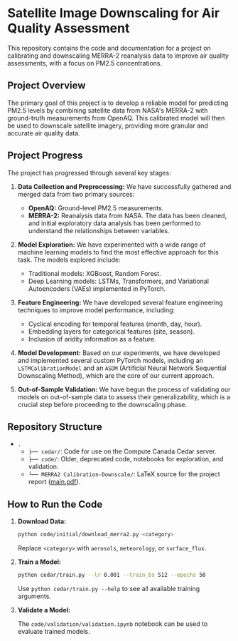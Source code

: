 # Satellite Image Downscaling for Air Quality Assessment

This repository contains the code and documentation for a project on calibrating and downscaling MERRA-2 reanalysis data to improve air quality assessments, with a focus on PM2.5 concentrations.

## Project Overview

The primary goal of this project is to develop a reliable model for predicting PM2.5 levels by combining satellite data from NASA's MERRA-2 with ground-truth measurements from OpenAQ. This calibrated model will then be used to downscale satellite imagery, providing more granular and accurate air quality data.

## Project Progress

The project has progressed through several key stages:

1.  **Data Collection and Preprocessing:** We have successfully gathered and merged data from two primary sources:
    *   **OpenAQ:** Ground-level PM2.5 measurements.
    *   **MERRA-2:** Reanalysis data from NASA.
    The data has been cleaned, and initial exploratory data analysis has been performed to understand the relationships between variables.

2.  **Model Exploration:** We have experimented with a wide range of machine learning models to find the most effective approach for this task. The models explored include:
    *   Traditional models: XGBoost, Random Forest.
    *   Deep Learning models: LSTMs, Transformers, and Variational Autoencoders (VAEs) implemented in PyTorch.

3.  **Feature Engineering:** We have developed several feature engineering techniques to improve model performance, including:
    *   Cyclical encoding for temporal features (month, day, hour).
    *   Embedding layers for categorical features (site, season).
    *   Inclusion of aridity information as a feature.

4.  **Model Development:** Based on our experiments, we have developed and implemented several custom PyTorch models, including an `LSTMCalibrationModel` and an `ASDM` (Artificial Neural Network Sequential Downscaling Method), which are the core of our current approach.

5.  **Out-of-Sample Validation:** We have begun the process of validating our models on out-of-sample data to assess their generalizability, which is a crucial step before proceeding to the downscaling phase.

## Repository Structure

- `.`
  - `├── cedar/`: Code for use on the Compute Canada Cedar server.
  - `├── code/`: Older, deprecated code, notebooks for exploration, and validation.
  - `└── MERRA2 Calibration-Downscale/`: LaTeX source for the project report ([main.pdf](MERRA2%20Calibration-Downscale/main.pdf)).

## How to Run the Code

1.  **Download Data:**

    ```bash
    python code/initial/download_merra2.py <category>
    ```

    Replace `<category>` with `aerosols`, `meteorology`, or `surface_flux`.

2.  **Train a Model:**

    ```bash
    python cedar/train.py --lr 0.001 --train_bs 512 --epochs 50
    ```

    Use `python cedar/train.py --help` to see all available training arguments.

3.  **Validate a Model:**

    The `code/validation/validation.ipynb` notebook can be used to evaluate trained models.
